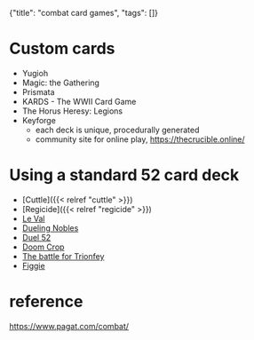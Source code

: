 {"title": "combat card games", "tags": []}

# Custom cards
* Yugioh
* Magic: the Gathering
* Prismata
* KARDS - The WWII Card Game
* The Horus Heresy: Legions
* Keyforge
  * each deck is unique, procedurally generated
  * community site for online play, https://thecrucible.online/

# Using a standard 52 card deck
* [Cuttle]({{< relref "cuttle" >}})
* [Regicide]({{< relref "regicide" >}})
* [Le Val](https://levaldesetoiles.fr/)
* [Dueling Nobles](https://boardgamegeek.com/boardgame/14715/dueling-nobles)
* [Duel 52](http://juddmadden.com/duel52/index.html)
* [Doom Crop](http://www.doomcrop.com/)
* [The battle for Trionfey](http://www.fan-o.com/instructions.html)
* [Figgie](https://figgie.com/)

# reference
https://www.pagat.com/combat/

